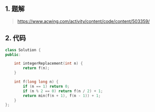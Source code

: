 ## 1. 题解
> https://www.acwing.com/activity/content/code/content/503359/

## 2. 代码
```c++
class Solution {
public:

    int integerReplacement(int n) {
        return f(n);
    }

    int f(long long n) {
        if (n == 1) return 0;
        if (n % 2 == 0) return f(n / 2) + 1;
        return min(f(n + 1), f(n - 1)) + 1; 
    }
};
```
